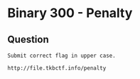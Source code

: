 # Binary 300 - Penalty

## Question
```
Submit correct flag in upper case.

http://file.tkbctf.info/penalty
```

